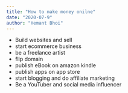 ```yaml
---
title: "How to make money onilne"
date: "2020-07-9"
author: "Hemant Bhoi"
---
```


- Build websites and sell
- start ecommerce business
- be a freelance artist
- flip domain
- publish eBook on amazon kindle
- publish apps on app store
- start blogging and do affiliate marketing
- Be a YouTuber and social media influencer
